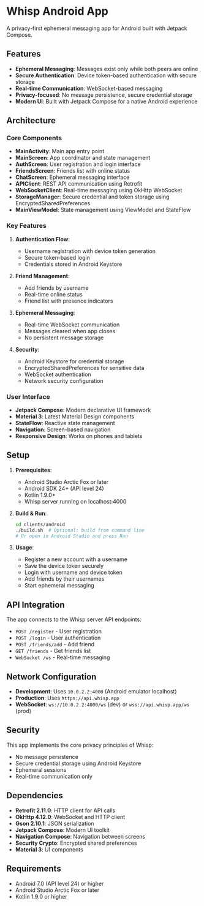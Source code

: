 # Whisp Android App

A privacy-first ephemeral messaging app for Android built with Jetpack Compose.

## Features

- **Ephemeral Messaging**: Messages exist only while both peers are online
- **Secure Authentication**: Device token-based authentication with secure storage
- **Real-time Communication**: WebSocket-based messaging
- **Privacy-focused**: No message persistence, secure credential storage
- **Modern UI**: Built with Jetpack Compose for a native Android experience

## Architecture

### Core Components

- **MainActivity**: Main app entry point
- **MainScreen**: App coordinator and state management
- **AuthScreen**: User registration and login interface
- **FriendsScreen**: Friends list with online status
- **ChatScreen**: Ephemeral messaging interface
- **APIClient**: REST API communication using Retrofit
- **WebSocketClient**: Real-time messaging using OkHttp WebSocket
- **StorageManager**: Secure credential and token storage using EncryptedSharedPreferences
- **MainViewModel**: State management using ViewModel and StateFlow

### Key Features

1. **Authentication Flow**:
   - Username registration with device token generation
   - Secure token-based login
   - Credentials stored in Android Keystore

2. **Friend Management**:
   - Add friends by username
   - Real-time online status
   - Friend list with presence indicators

3. **Ephemeral Messaging**:
   - Real-time WebSocket communication
   - Messages cleared when app closes
   - No persistent message storage

4. **Security**:
   - Android Keystore for credential storage
   - EncryptedSharedPreferences for sensitive data
   - WebSocket authentication
   - Network security configuration

### User Interface

- **Jetpack Compose**: Modern declarative UI framework
- **Material 3**: Latest Material Design components
- **StateFlow**: Reactive state management
- **Navigation**: Screen-based navigation
- **Responsive Design**: Works on phones and tablets

## Setup

1. **Prerequisites**:
   - Android Studio Arctic Fox or later
   - Android SDK 24+ (API level 24)
   - Kotlin 1.9.0+
   - Whisp server running on localhost:4000

2. **Build & Run**:

   ```bash
   cd clients/android
   ./build.sh  # Optional: build from command line
   # Or open in Android Studio and press Run
   ```

3. **Usage**:
   - Register a new account with a username
   - Save the device token securely
   - Login with username and device token
   - Add friends by their usernames
   - Start ephemeral messaging

## API Integration

The app connects to the Whisp server API endpoints:

- `POST /register` - User registration
- `POST /login` - User authentication
- `POST /friends/add` - Add friend
- `GET /friends` - Get friends list
- `WebSocket /ws` - Real-time messaging

## Network Configuration

- **Development**: Uses `10.0.2.2:4000` (Android emulator localhost)
- **Production**: Uses `https://api.whisp.app`
- **WebSocket**: `ws://10.0.2.2:4000/ws` (dev) or `wss://api.whisp.app/ws` (prod)

## Security

This app implements the core privacy principles of Whisp:

- No message persistence
- Secure credential storage using Android Keystore
- Ephemeral sessions
- Real-time communication only

## Dependencies

- **Retrofit 2.11.0**: HTTP client for API calls
- **OkHttp 4.12.0**: WebSocket and HTTP client
- **Gson 2.10.1**: JSON serialization
- **Jetpack Compose**: Modern UI toolkit
- **Navigation Compose**: Navigation between screens
- **Security Crypto**: Encrypted shared preferences
- **Material 3**: UI components

## Requirements

- Android 7.0 (API level 24) or higher
- Android Studio Arctic Fox or later
- Kotlin 1.9.0 or higher
